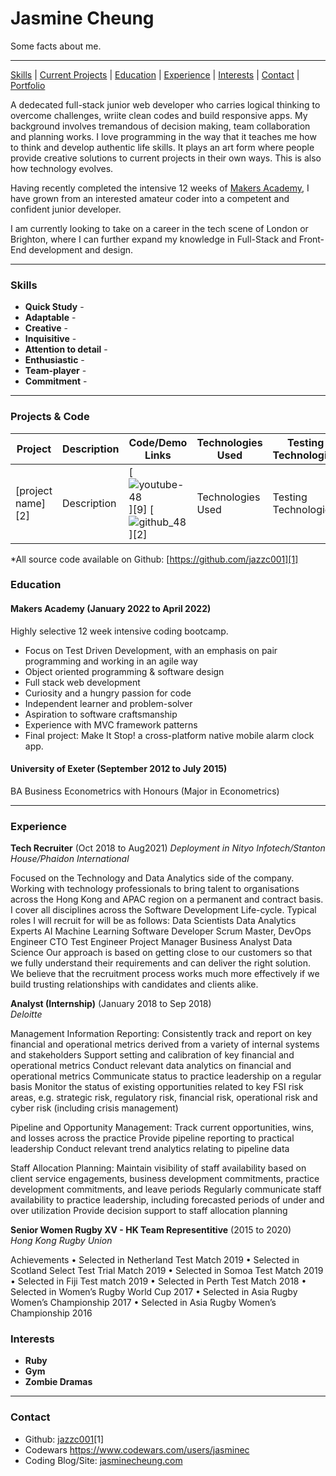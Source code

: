 # Jasmine Cheung

Some facts about me.
***
[Skills](#skills) | [Current Projects](#projects) | [Education](#education) | [Experience](#experience) | [Interests](#interests) | [Contact](#contact) |
[Portfolio](https://jasminecheung.netlify.app/)

A dedecated full-stack junior web developer who carries logical thinking to overcome challenges, wriite clean codes and build responsive apps. My background involves tremandous of decision making, team collaboration and planning works. I love programming in the way that it teaches me how to think and develop authentic life skills.  It plays an art form where people provide creative solutions to current projects in their own ways.  This is also how technology evolves.

Having recently completed the intensive 12 weeks of [Makers Academy](https://github.com/makersacademy), I have grown from an interested amateur coder into a competent and confident junior developer.

I am currently looking to take on a career in the tech scene of London or Brighton, where I can further expand my knowledge in Full-Stack and Front-End development and design.
***

### <a name="skills">Skills</a>

- **Quick Study** - 
- **Adaptable** - 
- **Creative** - 
- **Inquisitive** - 
- **Attention to detail** -
- **Enthusiastic** - 
- **Team-player** - 
- **Commitment** - 

***

### <a name="projects">Projects & Code</a>
Project | Description | Code/Demo Links | Technologies Used | Testing Technologies
--- | --- | --- | --- | ---
[project name][2] | Description | [![youtube-48](https://cloud.githubusercontent.com/assets/12953472/18688443/6021e65e-7f7c-11e6-9479-6ad58e3ab834.png)][9] [![github_48](https://cloud.githubusercontent.com/assets/12953472/18687862/de8df31e-7f79-11e6-937c-f20c0e0ee2b4.png)][2] | Technologies Used | Testing Technologies


*All source code available on Github: [https://github.com/jazzc001][1]


### <a name="skills">Education</a>

#### Makers Academy (January 2022 to April 2022)
Highly selective 12 week intensive coding bootcamp.

- Focus on Test Driven Development, with an emphasis on pair programming and working in an agile way
- Object oriented programming & software design
- Full stack web development
- Curiosity and a hungry passion for code
- Independent learner and problem-solver
- Aspiration to software craftsmanship
- Experience with MVC framework patterns
- Final project: Make It Stop! a cross-platform native mobile alarm clock app.

#### University of Exeter (September 2012 to July 2015)

BA Business Econometrics with Honours (Major in Econometrics)

***

### <a name="experience">Experience</a>

**Tech Recruiter** (Oct 2018 to Aug2021)
*Deployment in Nityo Infotech/Stanton House/Phaidon International*

Focused on the Technology and Data Analytics side of the company. Working with technology professionals to bring talent to organisations across the Hong Kong and APAC region on a permanent and contract basis. I cover all disciplines across the Software Development Life-cycle. Typical roles I will recruit for will be as follows:
Data Scientists
Data Analytics Experts
AI Machine Learning
Software Developer
Scrum Master,
DevOps Engineer
CTO
Test Engineer
Project Manager
Business Analyst
Data Science
Our approach is based on getting close to our customers so that we fully understand their requirements and can deliver the right solution. We believe that the recruitment process works much more effectively if we build trusting relationships with candidates and clients alike.

**Analyst (Internship)** (January 2018 to Sep 2018)    
*Deloitte*  

Management Information Reporting: 
Consistently track and report on key financial and operational metrics derived from a variety of internal systems and stakeholders
Support setting and calibration of key financial and operational metrics
Conduct relevant data analytics on financial and operational metrics
Communicate status to practice leadership on a regular basis
Monitor the status of existing opportunities related to key FSI risk areas, e.g. strategic risk, regulatory risk, financial risk, operational risk and cyber risk (including crisis management)

Pipeline and Opportunity Management: 
Track current opportunities, wins, and losses across the practice
Provide pipeline reporting to practical leadership
Conduct relevant trend analytics relating to pipeline data

Staff Allocation Planning: 
Maintain visibility of staff availability based on client service engagements, business development commitments, practice development commitments, and leave periods
Regularly communicate staff availability to practice leadership, including forecasted periods of under and over utilization
Provide decision support to staff allocation planning

**Senior Women Rugby XV - HK Team Representitive** (2015 to 2020)    
*Hong Kong Rugby Union*  

Achievements
• Selected in Netherland Test Match 2019
• Selected in Scotland Select Test Trial Match 2019
• Selected in Somoa Test Match 2019
• Selected in Fiji Test match 2019
• Selected in Perth Test Match 2018
• Selected in Women’s Rugby World Cup 2017 
• Selected in Asia Rugby Women’s Championship 2017
• Selected in Asia Rugby Women’s Championship 2016

### <a name="interests">Interests</a>

- **Ruby** 
- **Gym**
- **Zombie Dramas**


***

### <a name="contact">Contact</a>
- Github: [jazzc001](https://github.com/jazzc001)[1]
- Codewars https://www.codewars.com/users/jasminec
- Coding Blog/Site: [jasminecheung.com](https://jasminecheung.netlify.app/)
